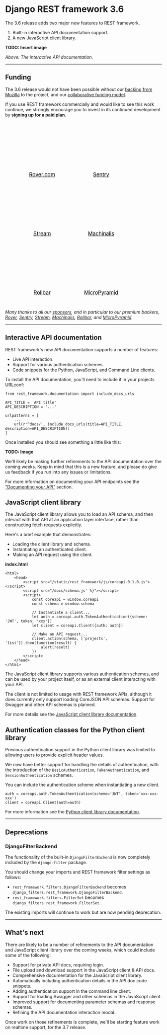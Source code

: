 <style>
.promo li a {
    float: left;
    width: 130px;
    height: 20px;
    text-align: center;
    margin: 10px 30px;
    padding: 150px 0 0 0;
    background-position: 0 50%;
    background-size: 130px auto;
    background-repeat: no-repeat;
    font-size: 120%;
    color: black;
}
.promo li {
    list-style: none;
}
</style>

# Django REST framework 3.6

The 3.6 release adds two major new features to REST framework.

1. Built-in interactive API documentation support.
2. A new JavaScript client&nbsp;library.

**TODO: Insert image**

*Above: The interactive API documentation.*

---

## Funding

The 3.6 release would not have been possible without our [backing from Mozilla](mozilla-grant.md) to the project, and our [collaborative funding&nbsp;model][funding].

If you use REST framework commercially and would like to see this work continue,
we strongly encourage you to invest in its continued development by
**[signing up for a paid&nbsp;plan][funding]**.

<ul class="premium-promo promo">
    <li><a href="http://jobs.rover.com/" style="background-image: url(https://fund-rest-framework.s3.amazonaws.com/rover_130x130.png)">Rover.com</a></li>
    <li><a href="https://getsentry.com/welcome/" style="background-image: url(https://fund-rest-framework.s3.amazonaws.com/sentry130.png)">Sentry</a></li>
    <li><a href="https://getstream.io/try-the-api/?utm_source=drf&utm_medium=banner&utm_campaign=drf" style="background-image: url(https://fund-rest-framework.s3.amazonaws.com/stream-130.png)">Stream</a></li>
    <li><a href="https://hello.machinalis.co.uk/" style="background-image: url(https://fund-rest-framework.s3.amazonaws.com/Machinalis130.png)">Machinalis</a></li>
    <li><a href="https://rollbar.com" style="background-image: url(https://fund-rest-framework.s3.amazonaws.com/rollbar.png)">Rollbar</a></li>
    <li><a href="https://micropyramid.com/django-rest-framework-development-services/" style="background-image: url(https://fund-rest-framework.s3.amazonaws.com/mp-text-logo.png)">MicroPyramid</a></li>
</ul>
<div style="clear: both; padding-bottom: 20px;"></div>

*Many thanks to all our [sponsors][sponsors], and in particular to our premium backers, [Rover](http://jobs.rover.com/), [Sentry](https://getsentry.com/welcome/), [Stream](https://getstream.io/?utm_source=drf&utm_medium=banner&utm_campaign=drf), [Machinalis](https://hello.machinalis.co.uk/), [Rollbar](https://rollbar.com), and [MicroPyramid](https://micropyramid.com/django-rest-framework-development-services/).*

---

## Interactive API documentation

REST framework's new API documentation supports a number of features:

* Live API interaction.
* Support for various authentication schemes.
* Code snippets for the Python, JavaScript, and Command Line clients.

To install the API documentation, you'll need to include it in your projects URLconf:

    from rest_framework.documentation import include_docs_urls

    API_TITLE = 'API title'
    API_DESCRIPTION = '...'

    urlpatterns = [
        ...
        url(r'^docs/', include_docs_urls(title=API_TITLE, description=API_DESCRIPTION))
    ]

Once installed you should see something a little like this:

**TODO: Image**

We'll likely be making further refinements to the API documentation over the
coming weeks. Keep in mind that this is a new feature, and please do give
us feedback if you run into any issues or limitations.

For more information on documenting your API endpoints see the ["Documenting your API"][api-docs] section.

## JavaScript client library

The JavaScript client library allows you to load an API schema, and then interact
with that API at an application layer interface, rather than constructing fetch
requests explicitly.

Here's a brief example that demonstrates:

* Loading the client library and schema.
* Instantiating an authenticated client.
* Making an API request using the client.

**index.html**

    <html>
        <head>
            <script src="/static/rest_framework/js/coreapi-0.1.0.js"></script>
            <script src="/docs/schema.js' %}"></script>
            <script>
                const coreapi = window.coreapi
                const schema = window.schema

                // Instantiate a client...
                let auth = coreapi.auth.TokenAuthentication({scheme: 'JWT', token: 'xxx'})
                let client = coreapi.Client({auth: auth})

                // Make an API request...
                client.action(schema, ['projects', 'list']).then(function(result) {
                    alert(result)
                })
            </script>
        </head>
    </html>

The JavaScript client library supports various authentication schemes, and can be
used by your project itself, or as an external client interacting with your API.

The client is not limited to usage with REST framework APIs, although it does
currently only support loading CoreJSON API schemas. Support for Swagger and
other API schemas is planned.

For more details see the [JavaScript client library documentation][js-docs].

## Authentication classes for the Python client library

Previous authentication support in the Python client library was limited to
allowing users to provide explicit header values.

We now have better support for handling the details of authentication, with
the introduction of the `BasicAuthentication`, `TokenAuthentication`, and
`SessionAuthentication` schemes.

You can include the authentication scheme when instantiating a new client.

    auth = coreapi.auth.TokenAuthentication(scheme='JWT', token='xxx-xxx-xxx')
    client = coreapi.Client(auth=auth)

For more information see the [Python client library documentation][py-docs].

---

## Deprecations

### DjangoFilterBackend

The functionality of the built-in `DjangoFilterBackend` is now completely
included by the `django-filter` package.

You should change your imports and REST framework filter settings as follows:

* `rest_framework.filters.DjangoFilterBackend` becomes `django_filters.rest_framework.DjangoFilterBackend`.
* `rest_framework.filters.FilterSet` becomes `django_filters.rest_framework.FilterSet`.

The existing imports will continue to work but are now pending deprecation.

---

## What's next

There are likely to be a number of refinements to the API documentation and
JavaScript client library over the coming weeks, which could include some of the following:

* Support for private API docs, requiring login.
* File upload and download support in the JavaScript client & API docs.
* Comprehensive documentation for the JavaScript client library.
* Automatically including authentication details in the API doc code snippets.
* Adding authentication support in the command line client.
* Support for loading Swagger and other schemas in the JavaScript client.
* Improved support for documenting parameter schemas and response schemas.
* Refining the API documentation interaction modal.

Once work on those refinements is complete, we'll be starting feature work
on realtime support, for the 3.7 release.

[sponsors]: https://fund.django-rest-framework.org/topics/funding/#our-sponsors
[funding]: funding.md
[api-docs]: documenting-your-api.md
[js-docs]: api-clients.md#javascript-client-library
[py-docs]: api-clients.md#python-client-library
